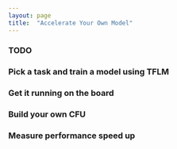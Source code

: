 ```yaml
---
layout: page
title:  "Accelerate Your Own Model"
---
```


### TODO

### Pick a task and train a model using TFLM
### Get it running on the board
### Build your own CFU
### Measure performance speed up
